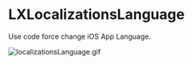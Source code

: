 # LXLocalizationsLanguage

Use code force change iOS App Language.

![localizationsLanguage.gif](Images/localizationsLanguage.gif)
